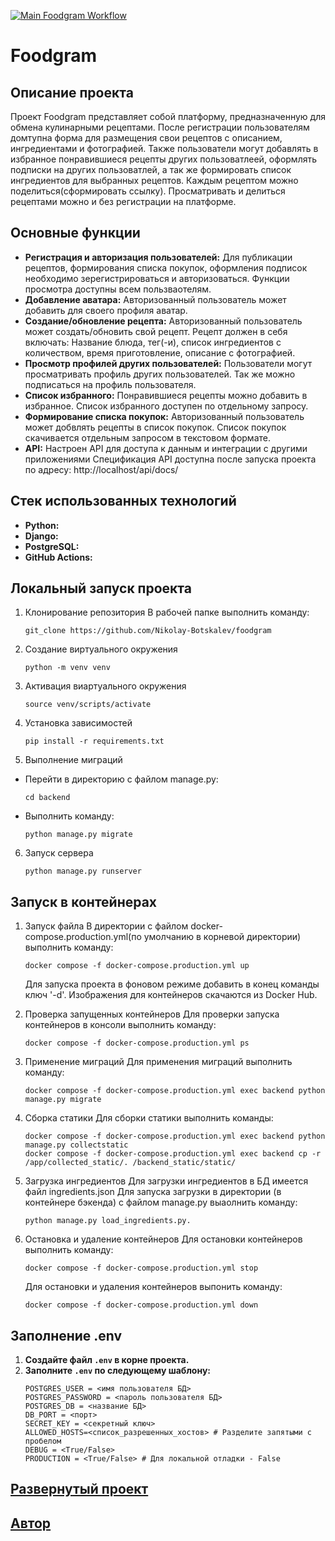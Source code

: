 [![Main Foodgram Workflow](https://github.com/Nikolay-Botskalev/foodgram/actions/workflows/main.yml/badge.svg)](https://github.com/Nikolay-Botskalev/foodgram/actions/workflows/main.yml)


#  Foodgram

## Описание проекта

Проект Foodgram представляет собой платформу, предназначенную для обмена кулинарными рецептами. После регистрации пользователям домтупна форма для размещения свои рецептов с описанием, ингредиентами и фотографией. Также пользователи могут добавлять в избранное понравившиеся рецепты других пользоватлеей, оформлять подписки на других пользоватлей, а так же формировать список ингредиентов для выбранных рецептов. Каждым рецептом можно поделиться(сформировать ссылку). Просматривать и делиться рецептами можно и без регистрации на платформе.

## Основные функции

*   **Регистрация и авторизация пользователей:** Для публикации рецептов, формирования списка покупок, оформления подписок необходимо зерегистрироваться и авторизоваться. Функции просмотра доступны всем пользваотелям.
*   **Добавление аватара:** Авторизованный пользователь может добавить для своего профиля аватар.
*   **Создание/обновление рецепта:** Авторизованный пользователь может создать/обновить свой рецепт. Рецепт должен в себя включать: Название блюда, тег(-и), список ингредиентов с количеством, время приготовление, описание с фотографией.
*   **Просмотр профилей других пользователей:** Пользователи могут просматривать профиль других пользователей. Так же можно подписаться на профиль пользователя.
*   **Список избранного:** Понравившиеся рецепты можно добавить в избранное. Список избранного доступен по отдельному запросу.
*   **Формирование списка покупок:** Авторизованный пользователь может добвлять рецепты в список покупок. Список покупок скачивается отдельным запросом в текстовом формате.
*   **API:** Настроен API для доступа к данным и интеграции с другими приложениями
Спецификация API доступна после запуска проекта по адресу: http://localhost/api/docs/

## Стек использованных технологий

*   **Python:**
*   **Django:** 
*   **PostgreSQL:**
*   **GitHub Actions:**

## Локальный запуск проекта

1. Клонирование репозитория
    В рабочей папке выполнить команду:
    ```
    git_clone https://github.com/Nikolay-Botskalev/foodgram
    ```

2. Создание виртуального окружения
    ```
    python -m venv venv
    ```

3. Активация виартуального окружения
    ```
    source venv/scripts/activate
    ```

4. Установка зависимостей
    ```
    pip install -r requirements.txt
    ```

5. Выполнение миграций
  - Перейти в директорию с файлом manage.py:
    ```
    cd backend
    ```
  - Выполнить команду:
    ```
    python manage.py migrate
    ```

6. Запуск сервера
    ```
    python manage.py runserver
    ```

## Запуск в контейнерах

1. Запуск файла
    В директории с файлом docker-compose.production.yml(по умолчанию в корневой директории) выполнить команду:
    ```
    docker compose -f docker-compose.production.yml up
    ```
    Для запуска проекта в фоновом режиме добавить в конец команды ключ '-d'. Изображения для контейнеров скачаются из Docker Hub.

2. Проверка запущенных контейнеров
    Для проверки запуска контейнеров в консоли выполнить команду:
    ```
    docker compose -f docker-compose.production.yml ps
    ```

3. Применение миграций
    Для применения миграций выполнить команду:
    ```
    docker compose -f docker-compose.production.yml exec backend python manage.py migrate
    ```

4. Сборка статики
    Для сборки статики выполнить команды:
    ```
    docker compose -f docker-compose.production.yml exec backend python manage.py collectstatic
    docker compose -f docker-compose.production.yml exec backend cp -r /app/collected_static/. /backend_static/static/ 
    ```

5. Загрузка ингредиентов
    Для загрузки ингредиентов в БД имеется файл ingredients.json
    Для запуска загрузки в директории (в контейнере бэкенда) с файлом manage.py выаолнить команду:
    ```
    python manage.py load_ingredients.py.
    ```

6. Остановка и удаление контейнеров
    Для остановки контейнеров выполнить команду:
    ```
    docker compose -f docker-compose.production.yml stop
    ```
    Для остановки и удаления контейнеров выпонить команду:
    ```
    docker compose -f docker-compose.production.yml down
    ```

## Заполнение .env

1.  **Создайте файл `.env` в корне проекта.** 
2.  **Заполните `.env` по следующему шаблону:**
    ```env
    POSTGRES_USER = <имя пользователя БД>
    POSTGRES_PASSWORD = <пароль пользователя БД>
    POSTGRES_DB = <название БД>
    DB_PORT = <порт>
    SECRET_KEY = <секретный ключ>
    ALLOWED_HOSTS=<список_разрешенных_хостов> # Разделите запятыми с пробелом
    DEBUG = <True/False>
    PRODUCTION = <True/False> # Для локальной отладки - False
    ```

## [Развернутый проект](https://foodgramyp.zapto.org/recipes)

## [Автор](https://github.com/Nikolay-Botskalev)
